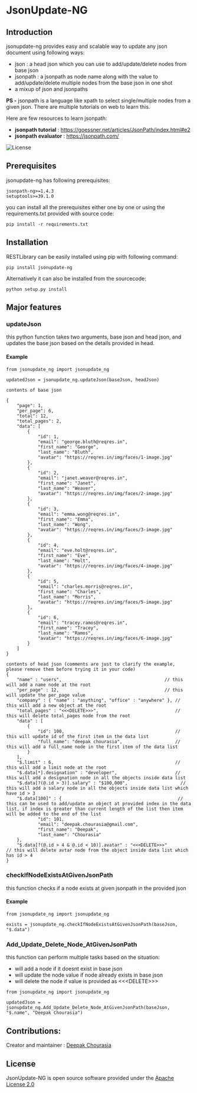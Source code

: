JsonUpdate-NG
==========================

Introduction
------------
jsonupdate-ng provides easy and scalable way to update any json document using following ways:
* json : a head json which you can use to add/update/delete nodes from base json
* jsonpath : a jsonpath as node name along with the value to add/update/delete multiple nodes from the base json in one shot
* a mixup of json and jsonpaths

**PS -** jsonpath is a language like xpath to select single/multiple nodes from a given json. There are multiple tutorials on web to learn this.

Here are few resources to learn jsonpath:
* **jsonpath tutorial** : https://goessner.net/articles/JsonPath/index.html#e2
* **jsonpath evaluator** : https://jsonpath.com/ 

![License](https://img.shields.io/pypi/l/robotframework.svg)

Prerequisites
-------------
jsonupdate-ng has following prerequisites:
```
jsonpath-ng>=1.4.3
setuptools>=39.1.0
```
you can install all the prerequisites either one by one or using the requirements.txt provided with source code:
```
pip install -r requirements.txt
```
Installation
------------
RESTLibrary can be easily installed using pip with following command:
```
pip install jsonupdate-ng
```
Alternatively it can also be installed from the sourcecode:
```
python setup.py install
```

Major features
-----------------
### updateJson
this python function takes two arguments, base json and head json, and updates the base json based on the details provided in head.
#### Example
```
from jsonupdate_ng import jsonupdate_ng

updatedJson = jsonupdate_ng.updateJson(baseJson, headJson)
```

```
contents of base json

{
	"page": 1,
	"per_page": 6,
	"total": 12,
	"total_pages": 2,
	"data": [
		{
			"id": 1,
			"email": "george.bluth@reqres.in",
			"first_name": "George",
			"last_name": "Bluth",
			"avatar": "https://reqres.in/img/faces/1-image.jpg"
		},
		{
			"id": 2,
			"email": "janet.weaver@reqres.in",
			"first_name": "Janet",
			"last_name": "Weaver",
			"avatar": "https://reqres.in/img/faces/2-image.jpg"
		},
		{
			"id": 3,
			"email": "emma.wong@reqres.in",
			"first_name": "Emma",
			"last_name": "Wong",
			"avatar": "https://reqres.in/img/faces/3-image.jpg"
		},
		{
			"id": 4,
			"email": "eve.holt@reqres.in",
			"first_name": "Eve",
			"last_name": "Holt",
			"avatar": "https://reqres.in/img/faces/4-image.jpg"
		},
		{
			"id": 5,
			"email": "charles.morris@reqres.in",
			"first_name": "Charles",
			"last_name": "Morris",
			"avatar": "https://reqres.in/img/faces/5-image.jpg"
		},
		{
			"id": 6,
			"email": "tracey.ramos@reqres.in",
			"first_name": "Tracey",
			"last_name": "Ramos",
			"avatar": "https://reqres.in/img/faces/6-image.jpg"
		}
	]
}
```
```
contents of head json (comments are just to clarify the example, please remove them before trying it in your code)
{
    "name" : "users",                                       // this will add a name node at the root
    "per_page" : 12,                                        // this will update the per_page value
    "company" : { "name" : "anything", "office" : "anywhere" }, // this will add a new object at the root 
    "total_pages" : "<<<DELETE>>>",                             // this will delete total_pages node from the root
    "data" : [
        {
            "id": 100,                                          // this will update id of the first item in the data list
			"full_name": "deepak chourasia",                    // this will add a full_name node in the first item of the data list
        }
    ],
    "$.limit" : 6,                                              // this will add a limit node at the root
    "$.data[*].designation" : "developer",                      // this will add a designation node in all the objects inside data list
    "$.data[?(@.id > 3)].salary" : "$100,000",                    // this will add a salary node in all the objects inside data list which have id > 3
    "$.data[100]" : {                                            // this can be used to add/update an object at provided index in the data list, if index is greater than current length of the list then item will be added to the end of the list
			"id": 101,
			"email": "deepak.chourasia@gmail.com",
			"first_name": "Deepak",
			"last_name": "Chourasia"
    },
    "$.data[?(@.id > 4 & @.id < 10)].avatar" : "<<<DELETE>>>"                // this will delete avtar node from the object inside data list which has id > 4
}
```

### checkIfNodeExistsAtGivenJsonPath
this function checks if a node exists at given jsonpath in the provided json
#### Example
```
from jsonupdate_ng import jsonupdate_ng

exists = jsonupdate_ng.checkIfNodeExistsAtGivenJsonPath(baseJson, "$.data")
```
### Add_Update_Delete_Node_AtGivenJsonPath
this function can perform multiple tasks based on the situation:
* will add a node if it doesnt exist in base json
* will update the node value if node already exists in base json
* will delete the node if value is provided as <<<DELETE\>>>
```
from jsonupdate_ng import jsonupdate_ng

updatedJson = jsonupdate_ng.Add_Update_Delete_Node_AtGivenJsonPath(baseJson, "$.name", "Deepak Chourasia")
```
Contributions:
--------------
Creator and maintainer : [Deepak Chourasia](https://www.linkedin.com/in/deepak-chourasia-10767610/)

License
--------
JsonUpdate-NG is open source software provided under the [Apache License 2.0](http://apache.org/licenses/LICENSE-2.0)
